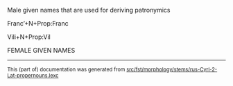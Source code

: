 

Male given names
that are used for deriving patronymics

Francʼ+N+Prop:Franc

Vili+N+Prop:Vil

FEMALE GIVEN NAMES

* * *

<small>This (part of) documentation was generated from [src/fst/morphology/stems/rus-Cyrl-2-Lat-propernouns.lexc](https://github.com/giellalt/lang-olo/blob/main/src/fst/morphology/stems/rus-Cyrl-2-Lat-propernouns.lexc)</small>
